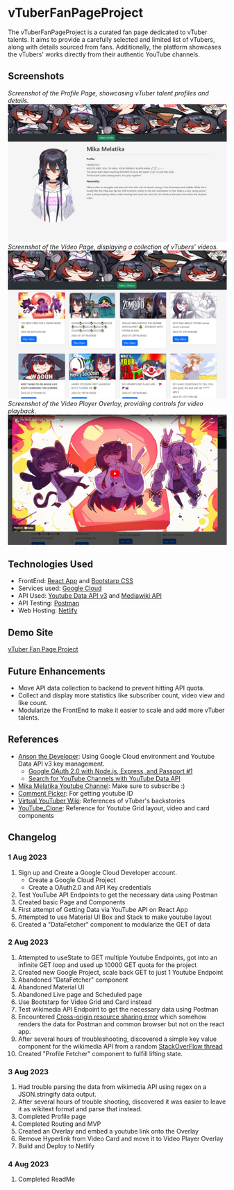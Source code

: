 # vTuberFanPageProject

The vTuberFanPageProject is a curated fan page dedicated to vTuber talents. It aims to provide a carefully selected and limited list of vTubers, along with details sourced from fans. Additionally, the platform showcases the vTubers' works directly from their authentic YouTube channels.

## Screenshots

*Screenshot of the Profile Page, showcasing vTuber talent profiles and details.*
![Profile Page](./public/screenshot1.jpg)
*Screenshot of the Video Page, displaying a collection of vTubers' videos.*
![Video Page](./public/screenshot2.jpg)
*Screenshot of the Video Player Overlay, providing controls for video playback.*
![Video Player Overlay](./public/screenshot3.jpg)

## Technologies Used

- FrontEnd: [React App](https://create-react-app.dev/) and [Bootstarp CSS](https://getbootstrap.com/)
- Services used: [Google Cloud](https://cloud.google.com/)
- API Used: [Youtube Data API v3](https://developers.google.com/youtube/v3) and [Mediawiki API](https://www.mediawiki.org/wiki/API:Properties)
- API Testing: [Postman](https://www.postman.com/)
- Web Hosting: [Netlify](https://www.netlify.com/?attr=homepage-modal)

## Demo Site

[vTuber Fan Page Project](https://stately-speculoos-00b976.netlify.app/MikaVideoPage)

## Future Enhancements

- Move API data collection to backend to prevent hitting API quota.
- Collect and display more statistics like subscriber count, video view and like count.
- Modularize the FrontEnd to make it easier to scale and add more vTuber talents.

## References

  - [Anson the Developer](https://www.youtube.com/@ansonthedev/videos): Using Google Cloud environment and Youtube Data API v3 key management.
    - [Google OAuth 2.0 with Node.js, Express, and Passport #1](https://youtu.be/Q49gGXCCY_4)
    - [Search for YouTube Channels with YouTube Data API](https://www.youtube.com/watch?v=f7uy_KxOa7k)
  - [Mika Melatika Youtube Channel](https://www.youtube.com/@MikaMelatika): Make sure to subscribe :)
  - [Comment Picker](https://commentpicker.com/youtube-channel-id.php): For getting youtube ID
  - [Virtual YouTuber Wiki](https://virtualyoutuber.fandom.com/wiki/Virtual_YouTuber_Wiki): References of vTuber's backstories
  - [YouTube_Clone](https://github.com/Hariharan107/YouTube_Clone): Reference for Youtube Grid layout, video and card components

## Changelog
### 1 Aug 2023
1. Sign up and Create a Google Cloud Developer account.
   - Create a Google Cloud Project
   - Create a OAuth2.0 and API Key credentials
2. Test YouTube API Endpoints to get the necessary data using Postman
3. Created basic Page and Components
4. First attempt of Getting Data via YouTube API on React App
5. Attempted to use Material UI Box and Stack to make youtube layout
6. Created a "DataFetcher" component to modularize the GET of data

### 2 Aug 2023
1. Attempted to useState to GET multiple Youtube Endpoints, got into an infinite GET loop and used up 10000 GET quota for the project
2. Created new Google Project, scale back GET to just 1 Youtube Endpoint
3. Abandoned "DataFetcher" component
4. Abandoned Material UI
5. Abandoned Live page and Scheduled page
6. Use Bootstarp for Video Grid and Card instead
7. Test wikimedia API Endpoint to get the necessary data using Postman
8. Encountered [Cross-origin resource sharing error](https://www.mediawiki.org/wiki/API:Cross-site_requests) which somehow renders the data for Postman and common browser but not on the react app.
9. After several hours of troubleshooting, discovered a simple key value component for the wikimedia API from a random [StackOverFlow thread](https://stackoverflow.com/questions/23952045/wikipedia-api-cross-origin-requests)
10. Created "Profile Fetcher" component to fulfill lifting state.

### 3 Aug 2023
1. Had trouble parsing the data from wikimedia API using regex on a JSON.stringify data output.
2. After several hours of trouble shooting, discovered it was easier to leave it as wikitext format and parse that instead.
3. Completed Profile page
4. Completed Routing and MVP
5. Created an Overlay and embed a youtube link onto the Overlay
6. Remove Hyperlink from Video Card and move it to Video Player Overlay
7. Build and Deploy to Netlify

### 4 Aug 2023
1. Completed ReadMe
